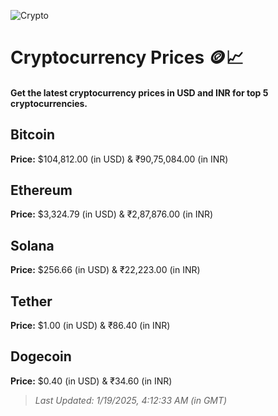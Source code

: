 
![Crypto](https://www.techguide.com.au/wp-content/uploads/2020/11/crypto3.jpeg)

# Cryptocurrency Prices 🪙📈

#### Get the latest cryptocurrency prices in USD and INR for top 5 cryptocurrencies.

## Bitcoin

**Price:** $104,812.00 (in USD) & ₹90,75,084.00 (in INR)

## Ethereum

**Price:** $3,324.79 (in USD) & ₹2,87,876.00 (in INR)

## Solana

**Price:** $256.66 (in USD) & ₹22,223.00 (in INR)

## Tether

**Price:** $1.00 (in USD) & ₹86.40 (in INR)

## Dogecoin

**Price:** $0.40 (in USD) & ₹34.60 (in INR)

> _Last Updated: 1/19/2025, 4:12:33 AM (in GMT)_
